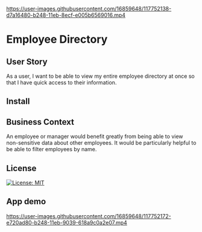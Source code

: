 
https://user-images.githubusercontent.com/16859648/117752138-d7a16480-b248-11eb-8ecf-e005b6569016.mp4

# Employee Directory

## User Story

As a user, I want to be able to view my entire employee directory at once so that I have quick access to their information.

## Install

## Business Context

An employee or manager would benefit greatly from being able to view non-sensitive data about other employees. It would be particularly helpful to be able to filter employees by name.

## License

[![License: MIT](https://img.shields.io/badge/License-MIT-yellow.svg)](https://opensource.org/licenses/MIT)

## App demo


https://user-images.githubusercontent.com/16859648/117752172-e720ad80-b248-11eb-9039-618a9c0a2e07.mp4

